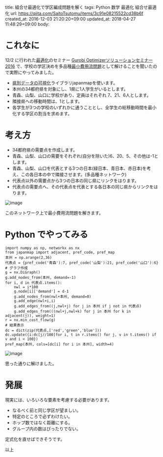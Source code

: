 title: 組合せ最適化で学区編成問題を解く
tags: Python 数学 最適化 組合せ最適化
url: https://qiita.com/SaitoTsutomu/items/3c91e08215522cd38b6f
created_at: 2016-12-03 21:20:20+09:00
updated_at: 2018-04-27 11:48:29+09:00
body:

# これなに
12/2 に行われた[最適化](http://qiita.com/Tsutomu-KKE@github/items/bfbf4c185ed7004b5721)のセミナー [Gurobi Optimizerソリューションセミナー2016](https://www.octobersky.jp/event/20161021.html) で、学校の学区決めを多品種[最小費用流問題](http://qiita.com/Tsutomu-KKE@github/items/41d625df63f1946c7216)として解けることを聞いたので実際にやってみました。

- [県別データの可視化](http://qiita.com/Tsutomu-KKE@github/items/6d17889ba47357e44131)ライブラリjapanmapを使います。
- 本州の34都府県を対象にし、1県に1人学生がいるとします。
- 青森、山梨、山口に学校があり、定員はそれぞれ 7、21、6人とします。
- 隣接県への移動時間は、1とします。
- 各学生が3つの学校のいずれかに通うこととし、全学生の総移動時間を最小化する学区の割当を求めます。

# 考え方

- 34都府県の需要点を作成します。
- 青森、山梨、山口の需要をそれぞれ(自分を除いた)6、20、5、その他は-1とします。
- 青森、山梨、山口を代表とする3つの日本(緑日本、青日本、赤日本)を考え、この各日本の中で隣接させます。(多品種ネットワーク)
- 代表点以外の需要点から3つの日本の同じ県にリンクをはります。
- 代表点の需要点へ、その代表点を代表とする各日本の同じ県からリンクをはります。

![image](https://qiita-image-store.s3.amazonaws.com/0/13955/890ea35d-be5f-ad19-d32e-c82a410a894e.png)

このネットワーク上で最小費用流問題を解きます。

# Python でやってみる
```py3:python3
import numpy as np, networkx as nx
from japanmap import adjacent, pref_code, pref_map
本州 = np.arange(2,36)
代表点 = {pref_code('青森'):7, pref_code('山梨'):21, pref_code('山口'):6}
# グラフ作成
g = nx.DiGraph()
g.add_nodes_from(本州, demand=-1)
for i, d in 代表点.items():
    nwl = i*100
    g.node[i]['demand'] = d-1
    g.add_nodes_from(nwl+本州, demand=0)
    g.add_edge(nwl+i,i)
    g.add_edges_from((j,nwl+j) for j in 本州 if j not in 代表点)
    g.add_edges_from(((nwl+j,nwl+k) for j in 本州 for k in adjacent(j)), weight=1)
r = nx.min_cost_flow(g)
# 結果表示
dc = dict(zip(代表点,['red','green','blue']))
dc.update({i:dc[j//100]for i, t in r.items() for j, v in t.items() if v and i < 100})
pref_map(本州, cols=[dc[i] for i in 本州], width=4)
```
![image](https://qiita-image-store.s3.amazonaws.com/0/13955/9ef2ea61-f323-dbba-9d15-c6b393dfb65a.png)

思った通りに解けました。

# 発展
現実には、いろいろな要素を考慮する必要があります。

- なるべく前と同じ学区が望ましい。
- 特定のところで必ずわけたい。
- ホップ数ではなく距離にする。
- グループ内の数はぴったりでない。

定式化を直せばできそうです。

以上

